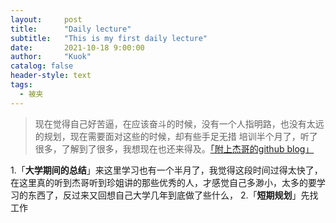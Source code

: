 ```yaml
---
layout:     post
title:      "Daily lecture"
subtitle:   "This is my first daily lecture"
date:       2021-10-18 9:00:00
author:     "Kuok"
catalog: false
header-style: text
tags:
  - 被夹
---
```


>现在觉得自己好苦逼，在应该奋斗的时候，没有一个人指明路，也没有太远的规划，现在需要面对这些的时候，却有些手足无措
>培训半个月了，听了很多，了解到了很多，我想现在也还来得及。[「附上杰哥的github blog」](https://djwangweijie.github.io/)


1.「**大学期间的总结**」来这里学习也有一个半月了，我觉得这段时间过得太快了，在这里真的听到杰哥听到珍姐讲的那些优秀的人，才感觉自己多渺小，太多的要学习的东西了，反过来又回想自己大学几年到底做了些什么，
2.「**短期规划**」先找工作